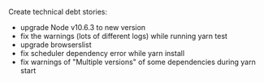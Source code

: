 Create technical debt stories:
- upgrade Node v10.6.3 to new version
- fix the warnings (lots of different logs) while running yarn test
- upgrade browserslist
- fix scheduler dependency error while yarn install
- fix warnings of "Multiple versions" of some dependencies during yarn start
